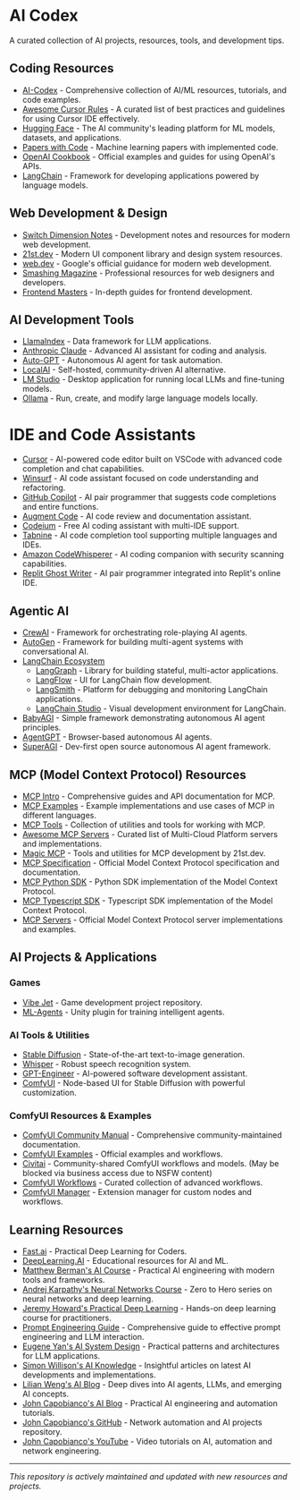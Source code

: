 # AI Codex
A curated collection of AI projects, resources, tools, and development tips.

## Coding Resources

- [AI-Codex](https://github.com/cedrickchee/AI-Codex/tree/main) - Comprehensive collection of AI/ML resources, tutorials, and code examples.
- [Awesome Cursor Rules](https://github.com/PatrickJS/awesome-cursorrules) - A curated list of best practices and guidelines for using Cursor IDE effectively.
- [Hugging Face](https://huggingface.co/) - The AI community's leading platform for ML models, datasets, and applications.
- [Papers with Code](https://paperswithcode.com/) - Machine learning papers with implemented code.
- [OpenAI Cookbook](https://github.com/openai/openai-cookbook) - Official examples and guides for using OpenAI's APIs.
- [LangChain](https://github.com/langchain-ai/langchain) - Framework for developing applications powered by language models.

## Web Development & Design

- [Switch Dimension Notes](https://notes.switchdimension.com/) - Development notes and resources for modern web development.
- [21st.dev](https://21st.dev/) - Modern UI component library and design system resources.
- [web.dev](https://web.dev/) - Google's official guidance for modern web development.
- [Smashing Magazine](https://www.smashingmagazine.com/) - Professional resources for web designers and developers.
- [Frontend Masters](https://frontendmasters.com/guides/) - In-depth guides for frontend development.

## AI Development Tools

- [LlamaIndex](https://www.llamaindex.ai/) - Data framework for LLM applications.
- [Anthropic Claude](https://www.anthropic.com/claude) - Advanced AI assistant for coding and analysis.
- [Auto-GPT](https://github.com/Significant-Gravitas/Auto-GPT) - Autonomous AI agent for task automation.
- [LocalAI](https://github.com/go-skynet/LocalAI) - Self-hosted, community-driven AI alternative.
- [LM Studio](https://lmstudio.ai/) - Desktop application for running local LLMs and fine-tuning models.
- [Ollama](https://ollama.ai/) - Run, create, and modify large language models locally.

# IDE and Code Assistants

- [Cursor](https://cursor.sh/) - AI-powered code editor built on VSCode with advanced code completion and chat capabilities.
- [Winsurf](https://winsurf.ai/) - AI code assistant focused on code understanding and refactoring.
- [GitHub Copilot](https://github.com/features/copilot) - AI pair programmer that suggests code completions and entire functions.
- [Augment Code](https://augment.dev/) - AI code review and documentation assistant.
- [Codeium](https://codeium.com/) - Free AI coding assistant with multi-IDE support.
- [Tabnine](https://www.tabnine.com/) - AI code completion tool supporting multiple languages and IDEs.
- [Amazon CodeWhisperer](https://aws.amazon.com/codewhisperer/) - AI coding companion with security scanning capabilities.
- [Replit Ghost Writer](https://replit.com/site/ghostwriter) - AI pair programmer integrated into Replit's online IDE.


## Agentic AI

- [CrewAI](https://github.com/joaomdmoura/crewAI) - Framework for orchestrating role-playing AI agents.
- [AutoGen](https://github.com/microsoft/autogen) - Framework for building multi-agent systems with conversational AI.
- [LangChain Ecosystem](https://github.com/langchain-ai)
  - [LangGraph](https://github.com/langchain-ai/langgraph) - Library for building stateful, multi-actor applications.
  - [LangFlow](https://github.com/logspace-ai/langflow) - UI for LangChain flow development.
  - [LangSmith](https://smith.langchain.com/) - Platform for debugging and monitoring LangChain applications.
  - [LangChain Studio](https://studio.langchain.com/) - Visual development environment for LangChain.
- [BabyAGI](https://github.com/yoheinakajima/babyagi) - Simple framework demonstrating autonomous AI agent principles.
- [AgentGPT](https://github.com/reworkd/AgentGPT) - Browser-based autonomous AI agents.
- [SuperAGI](https://github.com/TransformerOptimus/SuperAGI) - Dev-first open source autonomous AI agent framework.


## MCP (Model Context Protocol) Resources

- [MCP Intro](https://modelcontextprotocol.io/introduction) - Comprehensive guides and API documentation for MCP.
- [MCP Examples](https://modelcontextprotocol.io/examples) - Example implementations and use cases of MCP in different languages.
- [MCP Tools](https://github.com/f/mcptools) - Collection of utilities and tools for working with MCP.
- [Awesome MCP Servers](https://github.com/appcypher/awesome-mcp-servers) - Curated list of Multi-Cloud Platform servers and implementations.
- [Magic MCP](https://github.com/21st-dev/magic-mcp) - Tools and utilities for MCP development by 21st.dev.
- [MCP Specification](https://github.com/modelcontextprotocol) - Official Model Context Protocol specification and documentation.
- [MCP Python SDK](https://github.com/modelcontextprotocol/python-sdk) - Python SDK implementation of the Model Context Protocol.
- [MCP Typescript SDK](https://github.com/modelcontextprotocol/typescript-sdk) - Typescript SDK implementation of the Model Context Protocol.
- [MCP Servers](https://github.com/modelcontextprotocol/servers) - Official Model Context Protocol server implementations and examples.

## AI Projects & Applications

### Games
- [Vibe Jet](https://github.com/cedrickchee/vibe-jet) - Game development project repository.
- [ML-Agents](https://github.com/Unity-Technologies/ml-agents) - Unity plugin for training intelligent agents.

### AI Tools & Utilities
- [Stable Diffusion](https://github.com/CompVis/stable-diffusion) - State-of-the-art text-to-image generation.
- [Whisper](https://github.com/openai/whisper) - Robust speech recognition system.
- [GPT-Engineer](https://github.com/AntonOsika/gpt-engineer) - AI-powered software development assistant.
- [ComfyUI](https://github.com/comfyanonymous/ComfyUI) - Node-based UI for Stable Diffusion with powerful customization.

### ComfyUI Resources & Examples
- [ComfyUI Community Manual](https://blenderneko.github.io/ComfyUI-docs/) - Comprehensive community-maintained documentation.
- [ComfyUI Examples](https://comfyanonymous.github.io/ComfyUI_examples/) - Official examples and workflows.
- [Civitai](https://civitai.com/tag/comfyui) - Community-shared ComfyUI workflows and models. (May be blocked via business access due to NSFW content)
- [ComfyUI Workflows](https://github.com/cubiq/ComfyUI_Workflows) - Curated collection of advanced workflows.
- [ComfyUI Manager](https://github.com/ltdrdata/ComfyUI-Manager) - Extension manager for custom nodes and workflows.


## Learning Resources
- [Fast.ai](https://www.fast.ai/) - Practical Deep Learning for Coders.
- [DeepLearning.AI](https://www.deeplearning.ai/) - Educational resources for AI and ML.
- [Matthew Berman's AI Course](https://www.mattberman.ai/course) - Practical AI engineering with modern tools and frameworks.
- [Andrej Karpathy's Neural Networks Course](https://www.youtube.com/playlist?list=PLAqhIrjkxbuWI23v9cThsA9GvCAUhRvKZ) - Zero to Hero series on neural networks and deep learning.
- [Jeremy Howard's Practical Deep Learning](https://course.fast.ai/) - Hands-on deep learning course for practitioners.
- [Prompt Engineering Guide](https://www.promptingguide.ai/) - Comprehensive guide to effective prompt engineering and LLM interaction.
- [Eugene Yan's AI System Design](https://eugeneyan.com/writing/llm-patterns/) - Practical patterns and architectures for LLM applications.
- [Simon Willison's AI Knowledge](https://simonwillison.net/tags/ai/) - Insightful articles on latest AI developments and implementations.
- [Lilian Weng's AI Blog](https://lilianweng.github.io/) - Deep dives into AI agents, LLMs, and emerging AI concepts.
- [John Capobianco's AI Blog](https://medium.com/@john_capobianco) - Practical AI engineering and automation tutorials.
- [John Capobianco's GitHub](https://github.com/automateyournetwork) - Network automation and AI projects repository.
- [John Capobianco's YouTube](https://www.youtube.com/@johncapobianco) - Video tutorials on AI, automation and network engineering.



---
*This repository is actively maintained and updated with new resources and projects.*
